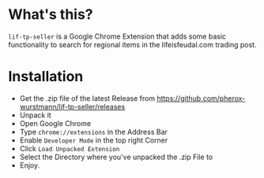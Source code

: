 # What's this?

`lif-tp-seller` is a Google Chrome Extension that adds some basic functionality to search for regional items in the lifeisfeudal.com trading post.

# Installation

 - Get the .zip file of the latest Release from https://github.com/pherox-wurstmann/lif-tp-seller/releases
 - Unpack it
 - Open Google Chrome
 - Type `chrome://extensions` in the Address Bar
 - Enable `Developer Mode` in the top right Corner
 - Click `Load Unpacked Extension` 
 - Select the Directory where you've unpacked the .zip File to
 - Enjoy.
